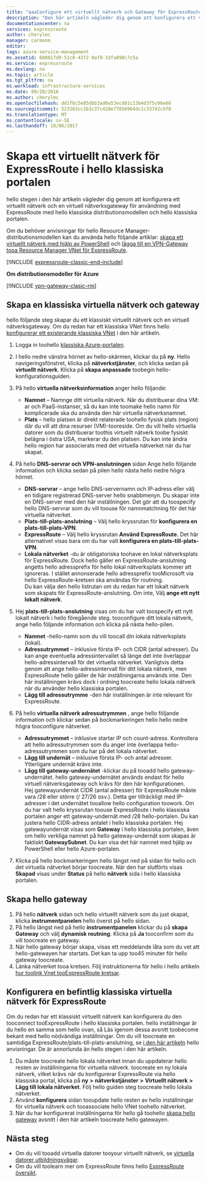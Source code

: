 ```yaml
---
title: "aaaConfigure ett virtuellt nätverk och Gateway för ExpressRoute i hello klassiska portal | Microsoft Docs"
description: "Den här artikeln vägleder dig genom att konfigurera ett virtuellt nätverk för ExpressRoute med hello klassiska distributionsmodellen och hello klassiska portalen."
documentationcenter: na
services: expressroute
author: cherylmc
manager: carmonm
editor: 
tags: azure-service-management
ms.assetid: 688817d9-51c8-4372-9af8-33fa098c7c5a
ms.service: expressroute
ms.devlang: na
ms.topic: article
ms.tgt_pltfrm: na
ms.workload: infrastructure-services
ms.date: 09/20/2016
ms.author: cherylmc
ms.openlocfilehash: dd1f6c5e85dbb3ad0a53ecd81c13b4d3f5c06e66
ms.sourcegitcommit: 523283cc1b3c37c428e77850964dc1c33742c5f0
ms.translationtype: MT
ms.contentlocale: sv-SE
ms.lasthandoff: 10/06/2017
---
```

# <a name="create-a-virtual-network-for-expressroute-in-hello-classic-portal"></a>Skapa ett virtuellt nätverk för ExpressRoute i hello klassiska portalen
hello stegen i den här artikeln vägleder dig genom att konfigurera ett virtuellt nätverk och en virtuell nätverksgateway för användning med ExpressRoute med hello klassiska distributionsmodellen och hello klassiska portalen.

Om du behöver anvisningar för hello Resource Manager-distributionsmodellen kan du använda hello följande artiklar: [skapa ett virtuellt nätverk med hjälp av PowerShell](../virtual-network/virtual-networks-create-vnet-arm-ps.md) och [lägga till en VPN-Gateway tooa Resource Manager VNet för ExpressRoute](expressroute-howto-add-gateway-resource-manager.md).

[!INCLUDE [expressroute-classic-end-include](../../includes/expressroute-classic-end-include.md)]

**Om distributionsmodeller för Azure**

[!INCLUDE [vpn-gateway-clasic-rm](../../includes/vpn-gateway-classic-rm-include.md)]

## <a name="create-a-classic-vnet-and-gateway"></a>Skapa en klassiska virtuella nätverk och gateway
hello följande steg skapar du ett klassiskt virtuellt nätverk och en virtuell nätverksgateway. Om du redan har ett klassiska VNet finns hello [konfigurerar ett existerande klassiska VNet](#config) i den här artikeln.

1. Logga in toohello [klassiska Azure-portalen](http://manage.windowsazure.com).
2. I hello nedre vänstra hörnet av hello-skärmen, klickar du på **ny**. Hello navigeringsfönstret, klicka på **nätverkstjänster**, och klicka sedan på **virtuellt nätverk**. Klicka på **skapa anpassade** toobegin hello-konfigurationsguiden.
3. På hello **virtuella nätverksinformation** anger hello följande:
   
   * **Namnet** – Namnge ditt virtuella nätverk. När du distribuerar dina VM: ar och PaaS-instanser, så du kan inte toomake hello namn för komplicerade ska du använda den här virtuella nätverksnamnet.
   * **Plats** – hello platsen är direkt relaterade toohello fysisk plats (region) där du vill att dina resurser (VM)-tooreside. Om du vill hello virtuella datorer som du distribuerar toothis virtuellt nätverk toobe fysiskt belägna i östra USA, markerar du den platsen. Du kan inte ändra hello region har associerats med det virtuella nätverket när du har skapat.
4. På hello **DNS-servrar och VPN-anslutningen** sidan Ange hello följande information och klicka sedan på pilen hello nästa hello nedre högra hörnet. 
   
   * **DNS-servrar** – ange hello DNS-servernamn och IP-adress eller välj en tidigare registrerad DNS-server hello snabbmenyn. Du skapar inte en DNS-server med den här inställningen. Det gör att du toospecify hello DNS-servrar som du vill toouse för namnmatchning för det här virtuella nätverket.
   * **Plats-till-plats-anslutning** – Välj hello kryssrutan för **konfigurera en plats-till-plats-VPN**.
   * **ExpressRoute** – Välj hello kryssrutan **Använd ExpressRoute**. Det här alternativet visas bara om du har valt **konfigurera en plats-till-plats-VPN**.
   * **Lokala nätverket** -du är obligatoriska toohave en lokal nätverksplats för ExpressRoute. Dock hello gäller en ExpressRoute-anslutning angetts hello adressprefix för hello lokal nätverksplats kommer att ignoreras. I stället annonserade hello adressprefix tooMicrosoft via hello ExpressRoute-kretsen ska användas för routning.<BR>Du kan välja den hello listrutan om du redan har ett lokalt nätverk som skapats för ExpressRoute-anslutning. Om inte, Välj **ange ett nytt lokalt nätverk**.
5. Hej **plats-till-plats-anslutning** visas om du har valt toospecify ett nytt lokalt nätverk i hello föregående steg. tooconfigure ditt lokala nätverk, ange hello följande information och klicka på nästa hello-pilen. 
   
   * **Namnet** -hello-namn som du vill toocall din lokala nätverksplats (lokal).
   * **Adressutrymmet** – inklusive första IP- och CIDR (antal adresser). Du kan ange eventuella adressintervallet så länge det inte överlappar hello-adressintervall för det virtuella nätverket. Vanligtvis detta genom att ange hello-adressintervall för ditt lokala nätverk, men ExpressRoute hello gäller de här inställningarna används inte. Den här inställningen krävs dock i ordning toocreate hello lokala nätverk när du använder hello klassiska portalen.
   * **Lägg till adressutrymme** -den här inställningen är inte relevant för ExpressRoute.
6. På hello **virtuella nätverk adressutrymmen** , ange hello följande information och klickar sedan på bockmarkeringen hello hello nedre högra tooconfigure nätverket. 
   
   * **Adressutrymmet** – inklusive startar IP och count-adress. Kontrollera att hello adressutrymmen som du anger inte överlappa hello-adressutrymmen som du har på det lokala nätverket.
   * **Lägg till undernät** – inklusive första IP- och antal adresser. Ytterligare undernät krävs inte.
   * **Lägg till gateway-undernätet** -klickar du på tooadd hello gateway-undernätet. hello gateway-undernätet används endast för hello virtuell nätverksgateway och krävs för den här konfigurationen.<BR>Hej gatewayundernät CIDR (antal adresser) för ExpressRoute måste vara /28 eller större (/ 27/26 osv.). Detta ger tillräckligt med IP-adresser i det undernätet tooallow hello configuration toowork. Om du har valt hello kryssrutan toouse ExpressRoute i hello klassiska portalen anger ett gateway-undernät med /28 hello-portalen.  Du kan justera hello CIDR-adress antalet i hello klassiska portalen. Hej gatewayundernät visas som **Gateway** i hello klassiska portalen, även om hello verkliga namnet på hello gateway-undernät som skapas är faktiskt **GatewaySubnet**. Du kan visa det här namnet med hjälp av PowerShell eller hello Azure-portalen.
7. Klicka på hello bockmarkeringen hello längst ned på sidan för hello och det virtuella nätverket börjar toocreate. När den har slutförts visas **Skapad** visas under **Status** på hello **nätverk** sida i hello klassiska portalen.

## <a name="gw"></a>Skapa hello gateway
1. På hello **nätverk** sidan och hello virtuellt nätverk som du just skapat, klicka **instrumentpanelen** hello överst på hello sidan.
2. På hello längst ned på hello **instrumentpanelen** klickar du på **skapa Gateway** och välj **dynamisk routning**. Klicka på **Ja** tooconfirm som du vill toocreate en gateway.
3. När hello gateway börjar skapa, visas ett meddelande låta som du vet att hello-gatewayen har startats. Det kan ta upp too45 minuter för hello gateway toocreate.
4. Länka nätverket tooa kretsen. Följ instruktionerna för hello i hello artikeln [hur toolink Vnet tooExpressRoute kretsar](expressroute-howto-linkvnet-classic.md).

## <a name="config"></a>Konfigurera en befintlig klassiska virtuella nätverk för ExpressRoute
Om du redan har ett klassiskt virtuellt nätverk kan konfigurera du den tooconnect tooExpressRoute i hello klassiska portalen. hello inställningar är du hello en samma som hello ovan, så Läs igenom dessa avsnitt toobecome bekant med hello nödvändiga inställningar. Om du vill toocreate en samtidiga ExpressRoute/plats-till-plats-anslutning, se [i den här artikeln](expressroute-howto-coexist-classic.md) hello anvisningar. De är annorlunda än hello stegen i den här artikeln.

1. Du måste toocreate hello lokala nätverket innan du uppdaterar hello resten av inställningarna för virtuella nätverk. toocreate en ny lokala nätverk, vilket krävs när du konfigurerar ExpressRoute via hello klassiska portal, klicka på **ny**  **>**  **nätverkstjänster**  **>**  **Virtuellt nätverk**  **>**  **Lägg till lokala nätverket**. Följ hello guiden steg toocreate hello lokala nätverket.
2. Använd **konfigurera** sidan tooupdate hello resten av hello inställningar för virtuella nätverk och tooassociate hello VNet toohello nätverket.
3. När du har konfigurerat inställningarna för hello gå toohello [skapa hello gateway](#gw) avsnitt i den här artikeln toocreate hello gatewayen.

## <a name="next-steps"></a>Nästa steg
* Om du vill tooadd virtuella datorer tooyour virtuellt nätverk, se [virtuella datorer utbildningsvägar](https://azure.microsoft.com/documentation/learning-paths/virtual-machines/).
* Om du vill toolearn mer om ExpressRoute finns hello [ExpressRoute översikt](expressroute-introduction.md).

